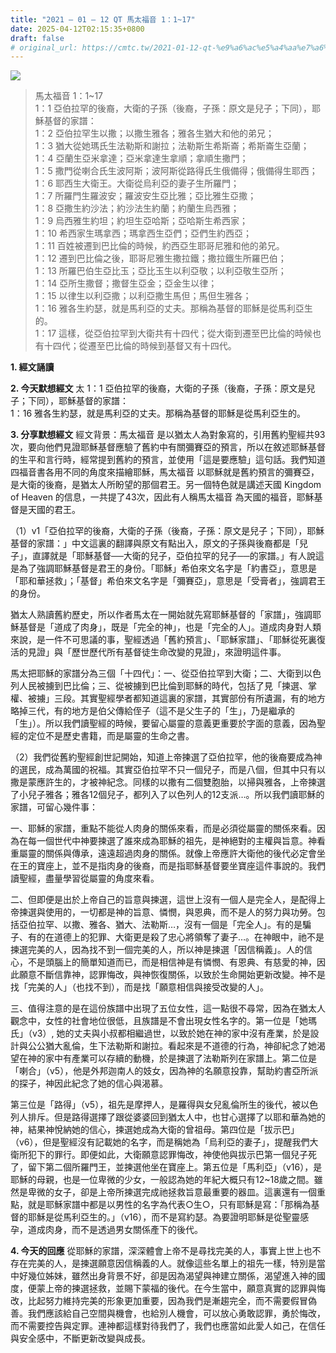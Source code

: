 ```yaml
---
title: "2021 – 01 – 12 QT 馬太福音 1：1~17"
date: 2025-04-12T02:15:35+0800
draft: false
# original_url: https://cmtc.tw/2021-01-12-qt-%e9%a6%ac%e5%a4%aa%e7%a6%8f%e9%9f%b3-1%ef%bc%9a117
---
```


![](/images/qt.jpg)
> 馬太福音 1：1\~17  
> 1：1 亞伯拉罕的後裔，大衛的子孫（後裔，子孫：原文是兒子；下同），耶穌基督的家譜：  
> 1：2 亞伯拉罕生以撒；以撒生雅各；雅各生猶大和他的弟兄；  
> 1：3 猶大從她瑪氏生法勒斯和謝拉；法勒斯生希斯崙；希斯崙生亞蘭；  
> 1：4 亞蘭生亞米拿達；亞米拿達生拿順；拿順生撒門；  
> 1：5 撒門從喇合氏生波阿斯；波阿斯從路得氏生俄備得；俄備得生耶西；  
> 1：6 耶西生大衛王。大衛從烏利亞的妻子生所羅門；  
> 1：7 所羅門生羅波安；羅波安生亞比雅；亞比雅生亞撒；  
> 1：8 亞撒生約沙法；約沙法生約蘭；約蘭生烏西雅；  
> 1：9 烏西雅生約坦；約坦生亞哈斯；亞哈斯生希西家；  
> 1：10 希西家生瑪拿西；瑪拿西生亞們；亞們生約西亞；  
> 1：11 百姓被遷到巴比倫的時候，約西亞生耶哥尼雅和他的弟兄。  
> 1：12 遷到巴比倫之後，耶哥尼雅生撒拉鐵；撒拉鐵生所羅巴伯；  
> 1：13 所羅巴伯生亞比玉；亞比玉生以利亞敬；以利亞敬生亞所；  
> 1：14 亞所生撒督；撒督生亞金；亞金生以律；  
> 1：15 以律生以利亞撒；以利亞撒生馬但；馬但生雅各；  
> 1：16 雅各生約瑟，就是馬利亞的丈夫。那稱為基督的耶穌是從馬利亞生的。  
> 1：17 這樣，從亞伯拉罕到大衛共有十四代；從大衛到遷至巴比倫的時候也有十四代；從遷至巴比倫的時候到基督又有十四代。

**1. 經文誦讀**

**2.  今天默想經文**
太 1：1 亞伯拉罕的後裔，大衛的子孫（後裔，子孫：原文是兒子；下同），耶穌基督的家譜：  
1：16 雅各生約瑟，就是馬利亞的丈夫。那稱為基督的耶穌是從馬利亞生的。

**3. 分享默想經文**
經文背景：馬太福音 是以猶太人為對象寫的，引用舊約聖經共93次，要向他們見證耶穌基督應驗了舊約中有關彌賽亞的預言，所以在敘述耶穌基督的生平和言行時，經常提到舊約的預言，並使用「這是要應驗」這句話。我們知道四福音書各用不同的角度來描繪耶穌，馬太福音 以耶穌就是舊約預言的彌賽亞，是大衛的後裔，是猶太人所盼望的那個君王。另一個特色就是講述天國 Kingdom of Heaven 的信息，一共提了43次，因此有人稱馬太福音 為天國的福音，耶穌基督是天國的君王。

（1）v1「亞伯拉罕的後裔，大衛的子孫（後裔，子孫：原文是兒子；下同），耶穌基督的家譜：」中文這裏的翻譯與原文有點出入，原文的子孫與後裔都是「兒子」，直譯就是「耶穌基督──大衛的兒子，亞伯拉罕的兒子──的家譜。」有人說這是為了強調耶穌基督是君王的身份。「耶穌」希伯來文名字是「約書亞」，意思是「耶和華拯救」；「基督」希伯來文名字是「彌賽亞」，意思是「受膏者」，強調君王的身份。

猶太人熟讀舊約歷史，所以作者馬太在一開始就先寫耶穌基督的「家譜」，強調耶穌基督是「道成了肉身」，既是「完全的神」，也是「完全的人」。道成肉身對人類來說，是一件不可思議的事，聖經透過「舊約預言」、「耶穌家譜」、「耶穌從死裏復活的見證」與「歷世歷代所有基督徒生命改變的見證」，來證明這件事。

馬太把耶穌的家譜分為三個「十四代」：一、從亞伯拉罕到大衛；二、大衛到以色列人民被擄到巴比倫；三、從被擄到巴比倫到耶穌的時代，包括了見「揀選、掌權、被擄」三段。其實聖經學者都知道這裏的家譜，其實部份有所遺漏，有的地方略掉三代，有的地方是伯父傳給侄子（這不是父生子的「生」，乃是繼承的「生」）。所以我們讀聖經的時候，要留心屬靈的意義更重要於字面的意義，因為聖經的定位不是歷史書籍，而是屬靈的生命之書。

（2）我們從舊約聖經創世記開始，知道上帝揀選了亞伯拉罕，他的後裔要成為神的選民，成為萬國的祝福。其實亞伯拉罕不只一個兒子，而是八個，但其中只有以撒是蒙應許生的，才被神紀念。同樣的以撒有二個雙胞胎，以掃與雅各，上帝揀選了小兒子雅各；雅各12個兒子，都列入了以色列人的12支派…。所以我們讀耶穌的家譜，可留心幾件事：

一、耶穌的家譜，重點不能從人肉身的關係來看，而是必須從屬靈的關係來看。因為在每一個世代中神要揀選了誰來成為耶穌的祖先，是神絕對的主權與旨意。神看重屬靈的關係與傳承，遠遠超過肉身的關係。就像上帝應許大衛他的後代必定會坐在王的寶座上，並不是指肉身的後裔，而是指耶穌基督要坐寶座這件事說的。我們讀聖經，盡量學習從屬靈的角度來看。

二、但即便是出於上帝自己的旨意與揀選，這世上沒有一個人是完全人，是配得上帝揀選與使用的，一切都是神的旨意、憐憫，與恩典，而不是人的努力與功勞。包括亞伯拉罕、以撒、雅各、猶大、法勒斯…，沒有一個是「完全人」。有的是騙子、有的在道德上的犯罪、大衛更是殺了忠心將領奪了妻子…。在神眼中，祂不是揀選完美的人，因為找不到一個完美的人，所以神是揀選「因信稱義」。人的信心，不是頭腦上的簡單知道而已，而是相信神是有憐憫、有恩典、有慈愛的神，因此願意不斷信靠神，認罪悔改，與神恢復關係，以致於生命開始更新改變。神不是找「完美的人」（也找不到），而是找「願意相信與接受改變的人」。

三、值得注意的是在這份族譜中出現了五位女性，這一點很不尋常，因為在猶太人觀念中，女性的社會地位很低，且族譜是不會出現女性名字的。第一位是「她瑪氏」（v3）, 她的丈夫與小叔都相繼過世，以致於她在神的家中沒有產業，於是設計與公公猶大亂倫，生下法勒斯和謝拉。看起來是不道德的行為，神卻紀念了她渴望在神的家中有產業可以存續的動機，於是揀選了法勒斯列在家譜上。第二位是「喇合」（v5），他是外邦迦南人的妓女，因為神的名願意投靠，幫助約書亞所派的探子，神因此紀念了她的信心與渴慕。

第三位是「路得」（v5），祖先是摩押人，是羅得與女兒亂倫所生的後代，被以色列人排斥。但是路得選擇了跟從婆婆回到猶太人中，也甘心選擇了以耶和華為她的神，結果神悅納她的信心，揀選她成為大衛的曾祖母。第四位是「拔示巴」（v6），但是聖經沒有記載她的名字，而是稱她為「烏利亞的妻子」，提醒我們大衛所犯下的罪行。即便如此，大衛願意認罪悔改，神使他與拔示巴第一個兒子死了，留下第二個所羅門王，並揀選他坐在寶座上。第五位是「馬利亞」（v16），是耶穌的母親，也是一位卑微的少女，一般認為她的年紀大概只有12\~18歲之間。雖然是卑微的女子，卻是上帝所揀選完成祂拯救旨意最重要的器皿。這裏還有一個重點，就是耶穌家譜中都是以男性的名字為代表○生○，只有耶穌是寫：「那稱為基督的耶穌是從馬利亞生的。」（v16），而不是寫約瑟。為要證明耶穌是從聖靈感孕，道成肉身，而不是透過男女關係產下的後代。

**4. 今天的回應**
從耶穌的家譜，深深體會上帝不是尋找完美的人，事實上世上也不存在完美的人，是揀選願意因信稱義的人。就像這些名單上的祖先一樣，特別是當中好幾位姊妹，雖然出身背景不好，卻是因為渴望與神建立關係，渴望進入神的國度，便蒙上帝的揀選拯救，並賜下蒙福的後代。在今生當中，願意真實的認罪與悔改，比起努力維持完美的形象更加重要，因為我們是漸趨完全，而不需要假冒偽善。我們應該給自己空間與機會，也給別人機會，可以放心勇敢認罪，勇於悔改，而不需要控告與定罪。連神都這樣對待我們了，我們也應當如此愛人如己，在信任與安全感中，不斷更新改變與成長。

